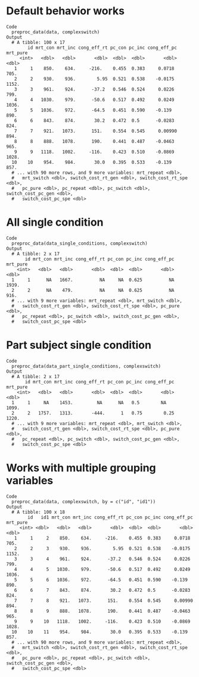# Default behavior works

    Code
      preproc_data(data, complexswitch)
    Output
      # A tibble: 100 x 17
            id mrt_con mrt_inc cong_eff_rt pc_con pc_inc cong_eff_pc mrt_pure
         <int>   <dbl>   <dbl>       <dbl>  <dbl>  <dbl>       <dbl>    <dbl>
       1     1    850.    634.     -216.    0.455  0.383     0.0718      705.
       2     2    930.    936.        5.95  0.521  0.538    -0.0175     1152.
       3     3    961.    924.      -37.2   0.546  0.524     0.0226      799.
       4     4   1030.    979.      -50.6   0.517  0.492     0.0249     1036.
       5     5   1036.    972.      -64.5   0.451  0.590    -0.139       890.
       6     6    843.    874.       30.2   0.472  0.5      -0.0283      824.
       7     7    921.   1073.      151.    0.554  0.545     0.00990     894.
       8     8    888.   1078.      190.    0.441  0.487    -0.0463      965.
       9     9   1118.   1002.     -116.    0.423  0.510    -0.0869     1028.
      10    10    954.    984.       30.0   0.395  0.533    -0.139       857.
      # ... with 90 more rows, and 9 more variables: mrt_repeat <dbl>,
      #   mrt_switch <dbl>, switch_cost_rt_gen <dbl>, switch_cost_rt_spe <dbl>,
      #   pc_pure <dbl>, pc_repeat <dbl>, pc_switch <dbl>, switch_cost_pc_gen <dbl>,
      #   switch_cost_pc_spe <dbl>

# All single condition

    Code
      preproc_data(data_single_conditions, complexswitch)
    Output
      # A tibble: 2 x 17
           id mrt_con mrt_inc cong_eff_rt pc_con pc_inc cong_eff_pc mrt_pure
        <int>   <dbl>   <dbl>       <dbl>  <dbl>  <dbl>       <dbl>    <dbl>
      1     1      NA   1667.          NA     NA  0.625          NA    1939.
      2     2      NA    479.          NA     NA  0.625          NA     916.
      # ... with 9 more variables: mrt_repeat <dbl>, mrt_switch <dbl>,
      #   switch_cost_rt_gen <dbl>, switch_cost_rt_spe <dbl>, pc_pure <dbl>,
      #   pc_repeat <dbl>, pc_switch <dbl>, switch_cost_pc_gen <dbl>,
      #   switch_cost_pc_spe <dbl>

# Part subject single condition

    Code
      preproc_data(data_part_single_conditions, complexswitch)
    Output
      # A tibble: 2 x 17
           id mrt_con mrt_inc cong_eff_rt pc_con pc_inc cong_eff_pc mrt_pure
        <int>   <dbl>   <dbl>       <dbl>  <dbl>  <dbl>       <dbl>    <dbl>
      1     1     NA    1453.         NA      NA   0.5        NA       1099.
      2     2   1757.   1313.       -444.      1   0.75        0.25    1220.
      # ... with 9 more variables: mrt_repeat <dbl>, mrt_switch <dbl>,
      #   switch_cost_rt_gen <dbl>, switch_cost_rt_spe <dbl>, pc_pure <dbl>,
      #   pc_repeat <dbl>, pc_switch <dbl>, switch_cost_pc_gen <dbl>,
      #   switch_cost_pc_spe <dbl>

# Works with multiple grouping variables

    Code
      preproc_data(data, complexswitch, by = c("id", "id1"))
    Output
      # A tibble: 100 x 18
            id   id1 mrt_con mrt_inc cong_eff_rt pc_con pc_inc cong_eff_pc mrt_pure
         <int> <dbl>   <dbl>   <dbl>       <dbl>  <dbl>  <dbl>       <dbl>    <dbl>
       1     1     2    850.    634.     -216.    0.455  0.383     0.0718      705.
       2     2     3    930.    936.        5.95  0.521  0.538    -0.0175     1152.
       3     3     4    961.    924.      -37.2   0.546  0.524     0.0226      799.
       4     4     5   1030.    979.      -50.6   0.517  0.492     0.0249     1036.
       5     5     6   1036.    972.      -64.5   0.451  0.590    -0.139       890.
       6     6     7    843.    874.       30.2   0.472  0.5      -0.0283      824.
       7     7     8    921.   1073.      151.    0.554  0.545     0.00990     894.
       8     8     9    888.   1078.      190.    0.441  0.487    -0.0463      965.
       9     9    10   1118.   1002.     -116.    0.423  0.510    -0.0869     1028.
      10    10    11    954.    984.       30.0   0.395  0.533    -0.139       857.
      # ... with 90 more rows, and 9 more variables: mrt_repeat <dbl>,
      #   mrt_switch <dbl>, switch_cost_rt_gen <dbl>, switch_cost_rt_spe <dbl>,
      #   pc_pure <dbl>, pc_repeat <dbl>, pc_switch <dbl>, switch_cost_pc_gen <dbl>,
      #   switch_cost_pc_spe <dbl>

